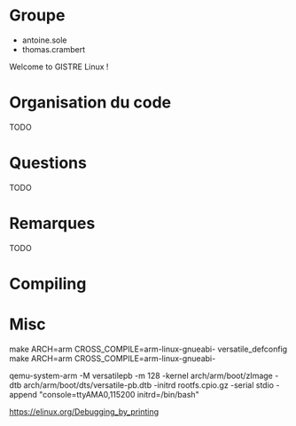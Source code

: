 # Groupe
- antoine.sole
- thomas.crambert

Welcome to GISTRE Linux !

# Organisation du code

TODO

# Questions

TODO

# Remarques

TODO

# Compiling

# Misc

make ARCH=arm CROSS_COMPILE=arm-linux-gnueabi- versatile_defconfig
make ARCH=arm CROSS_COMPILE=arm-linux-gnueabi-

qemu-system-arm   -M versatilepb   -m 128   -kernel arch/arm/boot/zImage   -dtb arch/arm/boot/dts/versatile-pb.dtb   -initrd rootfs.cpio.gz   -serial stdio   -append "console=ttyAMA0,115200 initrd=/bin/bash"


https://elinux.org/Debugging_by_printing
